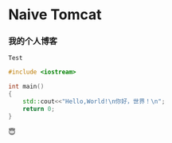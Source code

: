 # Naive Tomcat
### 我的个人博客

    Test

```C++
#include <iostream>

int main()
{
	std::cout<<"Hello,World!\n你好，世界！\n";
	return 0;
}
```
:innocent:
